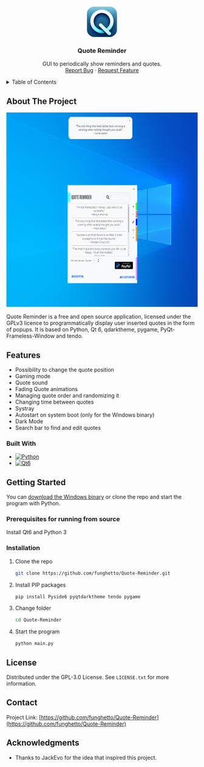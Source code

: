 

<!-- PROJECT LOGO -->
<br />
<div align="center">
  <a href="https://github.com/funghetto/Quote-Reminder">
    <img src="Icons/icon.png" alt="Logo" width="80" height="80">
  </a>

<h3 align="center">Quote Reminder</h3>

  <p align="center">
    GUI to periodically show reminders and quotes.
    <br />
    <a href="https://github.com/funghetto/Quote-Reminder/issues">Report Bug</a>
    ·
    <a href="https://github.com/funghetto/Quote-Reminder/issues">Request Feature</a>
  </p>
</div>



<!-- TABLE OF CONTENTS -->
<details>
  <summary>Table of Contents</summary>
  <ol>
    <li>
      <a href="#about-the-project">About The Project</a>       
      <ul>
        <li><a href="#built-with">Built With</a></li>
      </ul>
      <ul>
        <a href="#features">Features</a>
      </ul>
    </li>
    <li>
      <a href="#getting-started">Getting Started</a>
      <ul>
        <li><a href="#prerequisites for running from source">Prerequisites for running from source</a></li>
        <li><a href="#installation">Installation</a></li>
      </ul>
    </li>
    <li><a href="#license">License</a></li>
    <li><a href="#contact">Contact</a></li>
    <li><a href="#acknowledgments">Acknowledgments</a></li>
  </ol>
</details>



<!-- ABOUT THE PROJECT -->
## About The Project

<p align="center"><img src="show2.png" alt="Logo" width="708" height="512"></p>

Quote Reminder is a free and open source application, licensed under the GPLv3 licence to programmatically display user inserted quotes in the form of popups. It is based on Python, Qt 6, qdarktheme, pygame, PyQt-Frameless-Window and tendo.

<!-- FEATURES -->
## Features

* Possibility to change the quote position
* Gaming mode
* Quote sound
* Fading Quote animations
* Managing quote order and randomizing it
* Changing time between quotes
* Systray
* Autostart on system boot (only for the Windows binary)
* Dark Mode
* Search bar to find and edit quotes


### Built With

* [![Python][python3]][python3-url]
* [![Qt6][qt6]][qt6-url]




<!-- GETTING STARTED -->
## Getting Started

You can [download the Windows binary](https://github.com/funghetto/Quote-Reminder/releases/download/Main/QuoteReminder-WinBinary.zip) or clone the repo and start the program with Python.

### Prerequisites for running from source

Install Qt6 and Python 3

### Installation

1. Clone the repo
   ```sh
   git clone https://github.com/funghetto/Quote-Reminder.git
   ```
2. Install PIP packages
   ```sh
   pip install Pyside6 pyqtdarktheme tendo pygame
   ```
3. Change folder
   ```sh
   cd Quote-Reminder
   ```
4. Start the program
   ```sh
   python main.py
   ```


<!-- LICENSE -->
## License

Distributed under the GPL-3.0 License. See `LICENSE.txt` for more information.



<!-- CONTACT -->
## Contact

Project Link: [https://github.com/funghetto/Quote-Reminder](https://github.com/funghetto/Quote-Reminder)




<!-- ACKNOWLEDGMENTS -->
## Acknowledgments

* Thanks to JackEvo for the idea that inspired this project.




[issues-url]: https://github.com/funghetto/Quote-Reminder/issues
[license-url]: https://github.com/funghetto/Quote-Reminder/blob/master/LICENSE.txt
[product-screenshot]: images/screenshot.png
[python3]: https://img.shields.io/badge/python-3670A0?style=for-the-badge&logo=python&logoColor=ffdd54
[python3-url]: https://www.python.org/
[qt6]: https://img.shields.io/badge/Qt-6
[qt6-url]: https://www.qt.io/product/qt6
